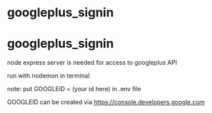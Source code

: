 # googleplus_signin
# googleplus_signin
node express server is needed for access to googleplus API

run with nodemon in terminal

note: put GOOGLEID = (your id here) in .env file

GOOGLEID can be created via https://console.developers.google.com
